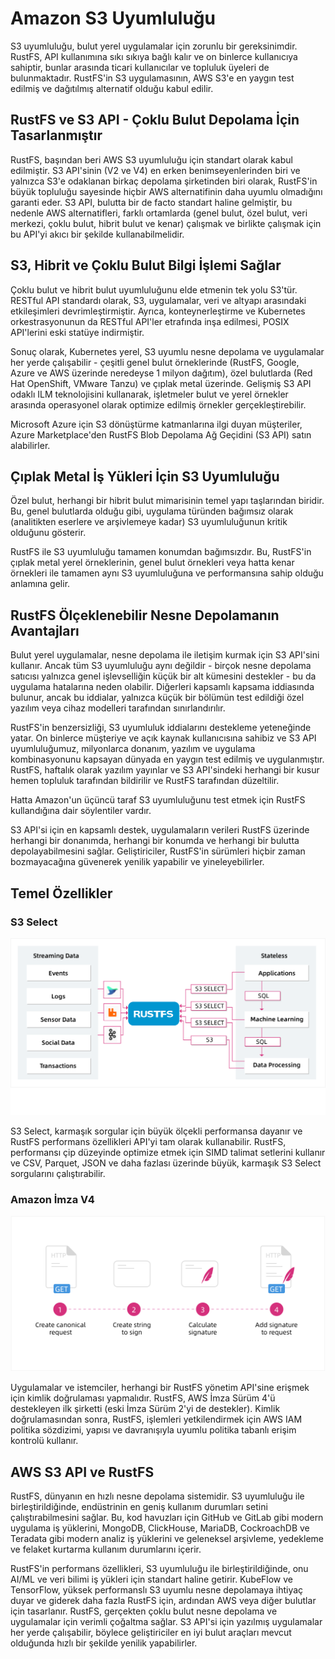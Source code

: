 # Amazon S3 Uyumluluğu

S3 uyumluluğu, bulut yerel uygulamalar için zorunlu bir gereksinimdir. RustFS, API kullanımına sıkı sıkıya bağlı kalır ve on binlerce kullanıcıya sahiptir, bunlar arasında ticari kullanıcılar ve topluluk üyeleri de bulunmaktadır. RustFS'in S3 uygulamasının, AWS S3'e en yaygın test edilmiş ve dağıtılmış alternatif olduğu kabul edilir.

## RustFS ve S3 API - Çoklu Bulut Depolama İçin Tasarlanmıştır

RustFS, başından beri AWS S3 uyumluluğu için standart olarak kabul edilmiştir. S3 API'sinin (V2 ve V4) en erken benimseyenlerinden biri ve yalnızca S3'e odaklanan birkaç depolama şirketinden biri olarak, RustFS'in büyük topluluğu sayesinde hiçbir AWS alternatifinin daha uyumlu olmadığını garanti eder. S3 API, bulutta bir de facto standart haline gelmiştir, bu nedenle AWS alternatifleri, farklı ortamlarda (genel bulut, özel bulut, veri merkezi, çoklu bulut, hibrit bulut ve kenar) çalışmak ve birlikte çalışmak için bu API'yi akıcı bir şekilde kullanabilmelidir.

## S3, Hibrit ve Çoklu Bulut Bilgi İşlemi Sağlar

Çoklu bulut ve hibrit bulut uyumluluğunu elde etmenin tek yolu S3'tür. RESTful API standardı olarak, S3, uygulamalar, veri ve altyapı arasındaki etkileşimleri devrimleştirmiştir. Ayrıca, konteynerleştirme ve Kubernetes orkestrasyonunun da RESTful API'ler etrafında inşa edilmesi, POSIX API'lerini eski statüye indirmiştir.

Sonuç olarak, Kubernetes yerel, S3 uyumlu nesne depolama ve uygulamalar her yerde çalışabilir - çeşitli genel bulut örneklerinde (RustFS, Google, Azure ve AWS üzerinde neredeyse 1 milyon dağıtım), özel bulutlarda (Red Hat OpenShift, VMware Tanzu) ve çıplak metal üzerinde. Gelişmiş S3 API odaklı ILM teknolojisini kullanarak, işletmeler bulut ve yerel örnekler arasında operasyonel olarak optimize edilmiş örnekler gerçekleştirebilir.

Microsoft Azure için S3 dönüştürme katmanlarına ilgi duyan müşteriler, Azure Marketplace'den RustFS Blob Depolama Ağ Geçidini (S3 API) satın alabilirler.

## Çıplak Metal İş Yükleri İçin S3 Uyumluluğu

Özel bulut, herhangi bir hibrit bulut mimarisinin temel yapı taşlarından biridir. Bu, genel bulutlarda olduğu gibi, uygulama türünden bağımsız olarak (analitikten eserlere ve arşivlemeye kadar) S3 uyumluluğunun kritik olduğunu gösterir.

RustFS ile S3 uyumluluğu tamamen konumdan bağımsızdır. Bu, RustFS'in çıplak metal yerel örneklerinin, genel bulut örnekleri veya hatta kenar örnekleri ile tamamen aynı S3 uyumluluğuna ve performansına sahip olduğu anlamına gelir.

## RustFS Ölçeklenebilir Nesne Depolamanın Avantajları

Bulut yerel uygulamalar, nesne depolama ile iletişim kurmak için S3 API'sini kullanır. Ancak tüm S3 uyumluluğu aynı değildir - birçok nesne depolama satıcısı yalnızca genel işlevselliğin küçük bir alt kümesini destekler - bu da uygulama hatalarına neden olabilir. Diğerleri kapsamlı kapsama iddiasında bulunur, ancak bu iddialar, yalnızca küçük bir bölümün test edildiği özel yazılım veya cihaz modelleri tarafından sınırlandırılır.

RustFS'in benzersizliği, S3 uyumluluk iddialarını destekleme yeteneğinde yatar. On binlerce müşteriye ve açık kaynak kullanıcısına sahibiz ve S3 API uyumluluğumuz, milyonlarca donanım, yazılım ve uygulama kombinasyonunu kapsayan dünyada en yaygın test edilmiş ve uygulanmıştır. RustFS, haftalık olarak yazılım yayınlar ve S3 API'sindeki herhangi bir kusur hemen topluluk tarafından bildirilir ve RustFS tarafından düzeltilir.

Hatta Amazon'un üçüncü taraf S3 uyumluluğunu test etmek için RustFS kullandığına dair söylentiler vardır.

S3 API'si için en kapsamlı destek, uygulamaların verileri RustFS üzerinde herhangi bir donanımda, herhangi bir konumda ve herhangi bir bulutta depolayabilmesini sağlar. Geliştiriciler, RustFS'in sürümleri hiçbir zaman bozmayacağına güvenerek yenilik yapabilir ve yineleyebilirler.

## Temel Özellikler

### S3 Select

![S3 Select](images/s1-4.png)

S3 Select, karmaşık sorgular için büyük ölçekli performansa dayanır ve RustFS performans özellikleri API'yi tam olarak kullanabilir. RustFS, performansı çip düzeyinde optimize etmek için SIMD talimat setlerini kullanır ve CSV, Parquet, JSON ve daha fazlası üzerinde büyük, karmaşık S3 Select sorgularını çalıştırabilir.

### Amazon İmza V4

![Amazon İmza V4](images/s1-5.png)

Uygulamalar ve istemciler, herhangi bir RustFS yönetim API'sine erişmek için kimlik doğrulaması yapmalıdır. RustFS, AWS İmza Sürüm 4'ü destekleyen ilk şirketti (eski İmza Sürüm 2'yi de destekler). Kimlik doğrulamasından sonra, RustFS, işlemleri yetkilendirmek için AWS IAM politika sözdizimi, yapısı ve davranışıyla uyumlu politika tabanlı erişim kontrolü kullanır.

## AWS S3 API ve RustFS

RustFS, dünyanın en hızlı nesne depolama sistemidir. S3 uyumluluğu ile birleştirildiğinde, endüstrinin en geniş kullanım durumları setini çalıştırabilmesini sağlar. Bu, kod havuzları için GitHub ve GitLab gibi modern uygulama iş yüklerini, MongoDB, ClickHouse, MariaDB, CockroachDB ve Teradata gibi modern analiz iş yüklerini ve geleneksel arşivleme, yedekleme ve felaket kurtarma kullanım durumlarını içerir.

RustFS'in performans özellikleri, S3 uyumluluğu ile birleştirildiğinde, onu AI/ML ve veri bilimi iş yükleri için standart haline getirir. KubeFlow ve TensorFlow, yüksek performanslı S3 uyumlu nesne depolamaya ihtiyaç duyar ve giderek daha fazla RustFS için, ardından AWS veya diğer bulutlar için tasarlanır. RustFS, gerçekten çoklu bulut nesne depolama ve uygulamalar için verimli çoğaltma sağlar. S3 API'si için yazılmış uygulamalar her yerde çalışabilir, böylece geliştiriciler en iyi bulut araçları mevcut olduğunda hızlı bir şekilde yenilik yapabilirler.